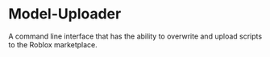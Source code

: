 # Model-Uploader
 A command line interface that has the ability to overwrite and upload scripts to the Roblox marketplace.
